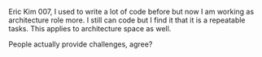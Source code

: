 Eric Kim 007,
I used to write a lot of code before but now I am working as architecture role more. I still can code but I find it that it is a repeatable tasks. This applies to architecture space as well.

People actually provide challenges, agree?
